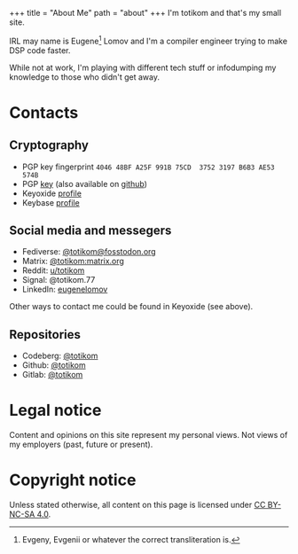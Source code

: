 +++
title = "About Me"
path = "about"
+++
I'm totikom and that's my small site.

IRL may name is Eugene[^1] Lomov and I'm a compiler engineer trying to make DSP code faster.

While not at work, I'm playing with different tech stuff or infodumping my knowledge to those who didn't get away.

[^1]: Evgeny, Evgenii or whatever the correct transliteration is.

# Contacts
## Cryptography
- PGP key fingerprint `4046 48BF A25F 991B 75CD  3752 3197 B6B3 AE53 574B`
- PGP [key](/key.asc) (also available on [github](https://github.com/totikom.gpg))
- Keyoxide [profile](https://keyoxide.org/aspe:keyoxide.org:N2JI63C76RTIUDK54WA7COKDLU)
- Keybase [profile](https://keybase.io/totikom)

## Social media and messegers
- Fediverse: [@totikom@fosstodon.org](https://fosstodon.org/@totikom)
- Matrix: [@totikom:matrix.org](https://matrix.to/#/@totikom:matrix.org)
- Reddit: [u/totikom](https://www.reddit.com/user/totikom/)
- Signal: @totikom.77
- LinkedIn: [eugenelomov](https://www.linkedin.com/in/eugenelomov/)

Other ways to contact me could be found in Keyoxide (see above).

## Repositories
- Codeberg: [@totikom](https://codeberg.org/totikom)
- Github: [@totikom](https://github.com/totikom)
- Gitlab: [@totikom](https://gitlab.com/totikom)

# Legal notice
Content and opinions on this site represent my personal views.
Not views of my employers (past, future or present).

# Copyright notice
Unless stated otherwise, all content on this page is licensed under [CC BY-NC-SA 4.0](https://creativecommons.org/licenses/by-nc-sa/4.0/).
